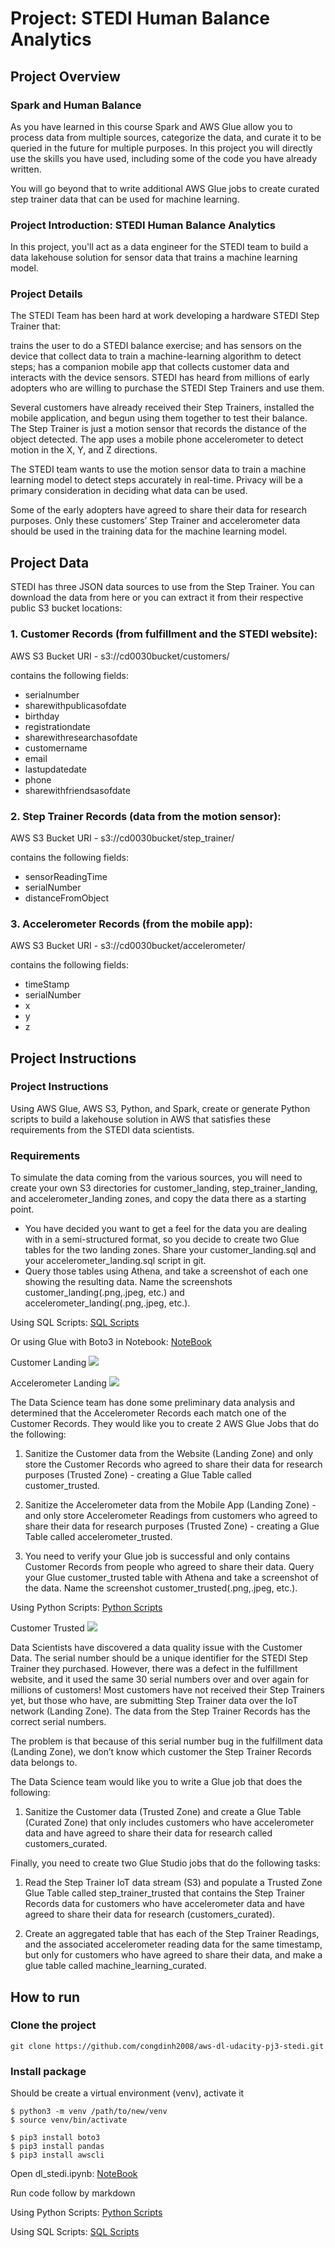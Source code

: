 # Project: STEDI Human Balance Analytics

## Project Overview

### Spark and Human Balance

As you have learned in this course Spark and AWS Glue allow you to process data from multiple sources, categorize the data, and curate it to be queried in the future for multiple purposes. In this project you will directly use the skills you have used, including some of the code you have already written.

You will go beyond that to write additional AWS Glue jobs to create curated step trainer data that can be used for machine learning.

### Project Introduction: STEDI Human Balance Analytics

In this project, you'll act as a data engineer for the STEDI team to build a data lakehouse solution for sensor data that trains a machine learning model.

### Project Details

The STEDI Team has been hard at work developing a hardware STEDI Step Trainer that:

trains the user to do a STEDI balance exercise;
and has sensors on the device that collect data to train a machine-learning algorithm to detect steps;
has a companion mobile app that collects customer data and interacts with the device sensors.
STEDI has heard from millions of early adopters who are willing to purchase the STEDI Step Trainers and use them.

Several customers have already received their Step Trainers, installed the mobile application, and begun using them together to test their balance. The Step Trainer is just a motion sensor that records the distance of the object detected. The app uses a mobile phone accelerometer to detect motion in the X, Y, and Z directions.

The STEDI team wants to use the motion sensor data to train a machine learning model to detect steps accurately in real-time. Privacy will be a primary consideration in deciding what data can be used.

Some of the early adopters have agreed to share their data for research purposes. Only these customers’ Step Trainer and accelerometer data should be used in the training data for the machine learning model.

## Project Data

STEDI has three JSON data sources to use from the Step Trainer. You can download the data from here or you can extract it from their respective public S3 bucket locations:

### 1. Customer Records (from fulfillment and the STEDI website):

AWS S3 Bucket URI - s3://cd0030bucket/customers/

contains the following fields:

- serialnumber
- sharewithpublicasofdate
- birthday
- registrationdate
- sharewithresearchasofdate
- customername
- email
- lastupdatedate
- phone
- sharewithfriendsasofdate

### 2. Step Trainer Records (data from the motion sensor):

AWS S3 Bucket URI - s3://cd0030bucket/step_trainer/

contains the following fields:

- sensorReadingTime
- serialNumber
- distanceFromObject

### 3. Accelerometer Records (from the mobile app):

AWS S3 Bucket URI - s3://cd0030bucket/accelerometer/

contains the following fields:

- timeStamp
- serialNumber
- x
- y
- z

## Project Instructions

### Project Instructions

Using AWS Glue, AWS S3, Python, and Spark, create or generate Python scripts to build a lakehouse solution in AWS that satisfies these requirements from the STEDI data scientists.

### Requirements

To simulate the data coming from the various sources, you will need to create your own S3 directories for customer_landing, step_trainer_landing, and accelerometer_landing zones, and copy the data there as a starting point.

- You have decided you want to get a feel for the data you are dealing with in a semi-structured format, so you decide to create two Glue tables for the two landing zones. Share your customer_landing.sql and your accelerometer_landing.sql script in git.
- Query those tables using Athena, and take a screenshot of each one showing the resulting data. Name the screenshots customer_landing(.png,.jpeg, etc.) and accelerometer_landing(.png,.jpeg, etc.).

Using SQL Scripts: <a href="https://github.com/congdinh2008/aws-dl-udacity-pj3-stedi/tree/main/sql_script">SQL Scripts</a>

Or using Glue with Boto3 in Notebook: <a href="https://github.com/congdinh2008/aws-dl-udacity-pj3-stedi/blob/main/dl_stedi.ipynb">NoteBook</a>

Customer Landing
<img src="./images/customer_landing.png">

Accelerometer Landing
<img src="./images/accelerometer_landing.png">

The Data Science team has done some preliminary data analysis and determined that the Accelerometer Records each match one of the Customer Records. They would like you to create 2 AWS Glue Jobs that do the following:

1. Sanitize the Customer data from the Website (Landing Zone) and only store the Customer Records who agreed to share their data for research purposes (Trusted Zone) - creating a Glue Table called customer_trusted.

2. Sanitize the Accelerometer data from the Mobile App (Landing Zone) - and only store Accelerometer Readings from customers who agreed to share their data for research purposes (Trusted Zone) - creating a Glue Table called accelerometer_trusted.

3. You need to verify your Glue job is successful and only contains Customer Records from people who agreed to share their data. Query your Glue customer_trusted table with Athena and take a screenshot of the data. Name the screenshot customer_trusted(.png,.jpeg, etc.).

Using Python Scripts: <a href="https://github.com/congdinh2008/aws-dl-udacity-pj3-stedi/tree/main/py_scripts">Python Scripts</a>

Customer Trusted
<img src="./images/customer_trusted.png">

Data Scientists have discovered a data quality issue with the Customer Data. The serial number should be a unique identifier for the STEDI Step Trainer they purchased. However, there was a defect in the fulfillment website, and it used the same 30 serial numbers over and over again for millions of customers! Most customers have not received their Step Trainers yet, but those who have, are submitting Step Trainer data over the IoT network (Landing Zone). The data from the Step Trainer Records has the correct serial numbers.

The problem is that because of this serial number bug in the fulfillment data (Landing Zone), we don’t know which customer the Step Trainer Records data belongs to.

The Data Science team would like you to write a Glue job that does the following:

1. Sanitize the Customer data (Trusted Zone) and create a Glue Table (Curated Zone) that only includes customers who have accelerometer data and have agreed to share their data for research called customers_curated.

Finally, you need to create two Glue Studio jobs that do the following tasks:

1. Read the Step Trainer IoT data stream (S3) and populate a Trusted Zone Glue Table called step_trainer_trusted that contains the Step Trainer Records data for customers who have accelerometer data and have agreed to share their data for research (customers_curated).

2. Create an aggregated table that has each of the Step Trainer Readings, and the associated accelerometer reading data for the same timestamp, but only for customers who have agreed to share their data, and make a glue table called machine_learning_curated.

## How to run

### Clone the project

```
git clone https://github.com/congdinh2008/aws-dl-udacity-pj3-stedi.git
```

### Install package

Should be create a virtual environment (venv), activate it

```
$ python3 -m venv /path/to/new/venv
$ source venv/bin/activate
```

```
$ pip3 install boto3
$ pip3 install pandas
$ pip3 install awscli
```

Open dl_stedi.ipynb: <a href="https://github.com/congdinh2008/aws-dl-udacity-pj3-stedi/blob/main/dl_stedi.ipynb">NoteBook</a>

Run code follow by markdown

Using Python Scripts: <a href="https://github.com/congdinh2008/aws-dl-udacity-pj3-stedi/tree/main/py_scripts">Python Scripts</a>

Using SQL Scripts: <a href="https://github.com/congdinh2008/aws-dl-udacity-pj3-stedi/tree/main/sql_script">SQL Scripts</a>
